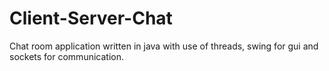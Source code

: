 # Client-Server-Chat
Chat room application written in java with use of threads, swing for gui and sockets for communication.
